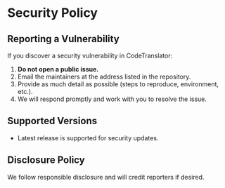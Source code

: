# Security Policy

## Reporting a Vulnerability
If you discover a security vulnerability in CodeTranslator:

1. **Do not open a public issue.**
2. Email the maintainers at the address listed in the repository.
3. Provide as much detail as possible (steps to reproduce, environment, etc.).
4. We will respond promptly and work with you to resolve the issue.

## Supported Versions
- Latest release is supported for security updates.

## Disclosure Policy
We follow responsible disclosure and will credit reporters if desired. 